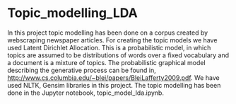 # Topic_modelling_LDA
In this project topic modelling has been done on a corpus created by webscraping newspaper articles. For creating the topic models we have used Latent Dirichlet Allocation. This is a probabilistic model, in which topics are assumed to be distributions of words over  a fixed vocabulary and  a document is a mixture of topics. The probabilistic graphical model describing the generative process can be found in, http://www.cs.columbia.edu/~blei/papers/BleiLafferty2009.pdf. 
We have used NLTK, Gensim libraries in this project. 
        The topic modelling has been done in the Jupyter notebook, topic_model_lda.ipynb.        
         
